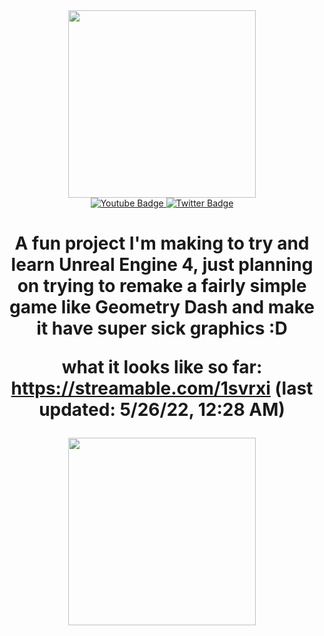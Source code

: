 <div id="header" align="center">
  <img src="https://c.tenor.com/7swY-gteMEEAAAAC/geometry-dash.gif" width="300"/>
</div>
<div id="badges" align="center">
  <a href="https://www.youtube.com/channel/UCS2CnSud86BNoV9QA3tiHZA">
    <img src="https://img.shields.io/badge/YouTube-red?style=for-the-badge&logo=youtube&logoColor=white" alt="Youtube Badge"/>
  </a>
  <a href="https://twitter.com/Kappasike">
    <img src="https://img.shields.io/badge/Twitter-blue?style=for-the-badge&logo=twitter&logoColor=white" alt="Twitter Badge"/>
  </a>
  <h1>
A fun project I'm making to try and learn Unreal Engine 4, just planning on trying to remake a fairly simple game like Geometry Dash and make it have super sick graphics :D

what it looks like so far: https://streamable.com/1svrxi (last updated: 5/26/22, 12:28 AM)

  <img src="https://c.tenor.com/CyizlWwbNJYAAAAC/fumo-spin.gif" width="300px"/>
</h1>
</div>
